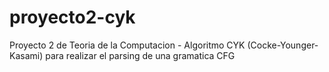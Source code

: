 # proyecto2-cyk
Proyecto 2 de Teoria de la Computacion - Algoritmo CYK (Cocke-Younger-Kasami) para realizar el parsing de una gramatica CFG
